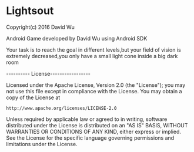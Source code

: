 # Lightsout

  Copyright(c) 2016 David Wu
  
Android Game developed by David Wu using Android SDK 

Your task is to reach the goal in different levels,but your field of vision is extremely decreased,you only have a small light cone inside a big dark room

---------- License-----------------

Licensed under the Apache License, Version 2.0 (the "License");
you may not use this file except in compliance with the License.
You may obtain a copy of the License at

    http://www.apache.org/licenses/LICENSE-2.0

Unless required by applicable law or agreed to in writing, software
distributed under the License is distributed on an "AS IS" BASIS,
WITHOUT WARRANTIES OR CONDITIONS OF ANY KIND, either express or implied.
See the License for the specific language governing permissions and
limitations under the License.


